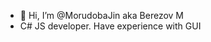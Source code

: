 - 👋 Hi, I’m @MorudobaJin aka Berezov M
- C# JS developer. Have experience with GUI


<!---
MorudobaJin/MorudobaJin is a ✨ special ✨ repository because its `README.md` (this file) appears on your GitHub profile.
You can click the Preview link to take a look at your changes.
--->

